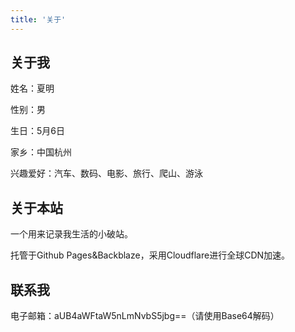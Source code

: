 ```yaml
---
title: '关于'
---
```


## 关于我
姓名：夏明

性别：男

生日：5月6日

家乡：中国杭州

兴趣爱好：汽车、数码、电影、旅行、爬山、游泳

## 关于本站
一个用来记录我生活的小破站。

托管于Github Pages&Backblaze，采用Cloudflare进行全球CDN加速。

## 联系我
电子邮箱：aUB4aWFtaW5nLmNvbS5jbg==（请使用Base64解码）
